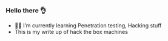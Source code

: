 ### Hello there 👌
- 🐱‍👤 I’m currently learning Penetration testing, Hacking stuff
- This is my write up of hack the box machines
<!--
**T0NG-J/T0NG-J** is a ✨ _special_ ✨ repository because its `README.md` (this file) appears on your GitHub profile.

Here are some ideas to get you started:


-->

